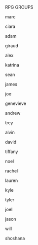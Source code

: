 RPG GROUPS

marc

ciara

adam



giraud

alex

katrina



sean

james

joe



genevieve

andrew

trey



alvin

david

tiffany



noel

rachel

lauren



kyle

tyler

joel



jason

will

shoshana
